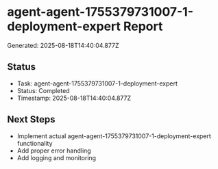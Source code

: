 # agent-agent-1755379731007-1-deployment-expert Report

Generated: 2025-08-18T14:40:04.877Z

## Status
- Task: agent-agent-1755379731007-1-deployment-expert
- Status: Completed
- Timestamp: 2025-08-18T14:40:04.877Z

## Next Steps
- Implement actual agent-agent-1755379731007-1-deployment-expert functionality
- Add proper error handling
- Add logging and monitoring
